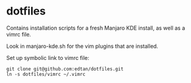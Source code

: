 # dotfiles

Contains installation scripts for a fresh Manjaro KDE install, as well as a vimrc file.

Look in manjaro-kde.sh for the vim plugins that are installed.

Set up symbolic link to vimrc file:
```
git clone git@github.com:edtan/dotfiles.git
ln -s dotfiles/vimrc ~/.vimrc
```
